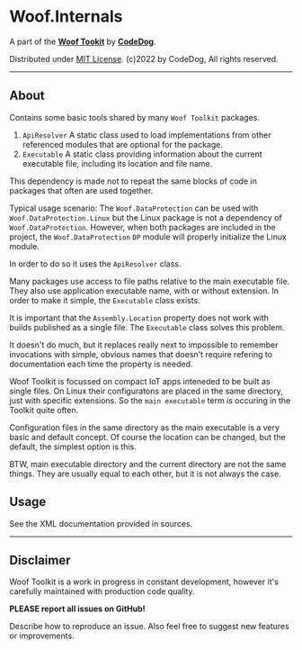 ﻿# Woof.Internals

A part of the [**Woof Tookit**](../../Readme.md)
by **[CodeDog](https://www.codedog.pl)**.

Distributed under [MIT License](https://en.wikipedia.org/wiki/MIT_License).
(c)2022 by CodeDog, All rights reserved.

---

## About

Contains some basic tools shared by many `Woof Toolkit` packages.

1. `ApiResolver`
   A static class used to load implementations from other referenced modules
   that are optional for the package.
2. `Executable`
   A static class providing information about the current executable file,
   including its location and file name.

This dependency is made not to repeat the same blocks of code in packages
that often are used together.

Typical usage scenario:
The `Woof.DataProtection` can be used with `Woof.DataProtection.Linux` but
the Linux package is not a dependency of `Woof.DataProtection`.
However, when both packages are included in the project, the
`Woof.DataProtection` `DP` module will properly initialize the Linux module.

In order to do so it uses the `ApiResolver` class.

Many packages use access to file paths relative to the main executable file.
They also use application executable name, with or without extension.
In order to make it simple, the `Executable` class exists.

It is important that the `Assembly.Location` property does not work with
builds published as a single file. The `Executable` class solves this problem.

It doesn't do much, but it replaces really next to impossible to remember 
invocations with simple, obvious names that doesn't require refering
to documentation each time the property is needed.

Woof Toolkit is focussed on compact IoT apps inteneded to be built as
single files. On Linux their configuratons are placed in the same directory,
just with specific extensions. So the `main executable` term is occuring
in the Toolkit quite often.

Configuration files in the same directory as the main executable is a very
basic and default concept. Of course the location can be changed, but
the default, the simplest option is this.

BTW, main executable directory and the current directory are not the same things.
They are usually equal to each other, but it is not always the case.

## Usage

See the XML documentation provided in sources.

---

## Disclaimer

Woof Toolkit is a work in progress in constant development,
however it's carefully maintained with production code quality.

**PLEASE report all issues on GitHub!**

Describe how to reproduce an issue.
Also feel free to suggest new features or improvements.